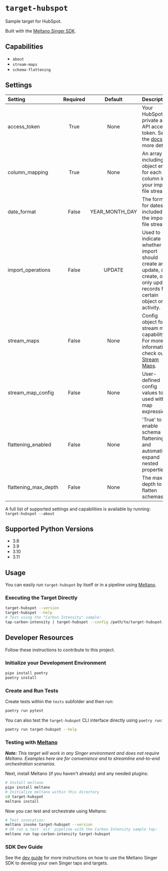 # `target-hubspot`

Sample target for HubSpot.

Built with the [Meltano Singer SDK](https://sdk.meltano.com).

## Capabilities

* `about`
* `stream-maps`
* `schema-flattening`

## Settings

| Setting             | Required | Default | Description |
|:--------------------|:--------:|:-------:|:------------|
| access_token        | True     | None    | Your HubSpot private app API access token. See the [docs](https://developers.hubspot.com/docs/api/private-apps) for more details. |
| column_mapping      | True     | None    | An array including an object entry for each column in your import file stream. |
| date_format         | False    | YEAR_MONTH_DAY | The format for dates included in the import file stream. |
| import_operations   | False    | UPDATE  | Used to indicate whether the import should create and update, only create, or only update records for a certain object or activity. |
| stream_maps         | False    | None    | Config object for stream maps capability. For more information check out [Stream Maps](https://sdk.meltano.com/en/latest/stream_maps.html). |
| stream_map_config   | False    | None    | User-defined config values to be used within map expressions. |
| flattening_enabled  | False    | None    | 'True' to enable schema flattening and automatically expand nested properties. |
| flattening_max_depth| False    | None    | The max depth to flatten schemas. |

A full list of supported settings and capabilities is available by running: `target-hubspot --about`

## Supported Python Versions

* 3.8
* 3.9
* 3.10
* 3.11

## Usage

You can easily run `target-hubspot` by itself or in a pipeline using [Meltano](https://meltano.com/).

### Executing the Target Directly

```bash
target-hubspot --version
target-hubspot --help
# Test using the "Carbon Intensity" sample:
tap-carbon-intensity | target-hubspot --config /path/to/target-hubspot-config.json
```

## Developer Resources

Follow these instructions to contribute to this project.

### Initialize your Development Environment

```bash
pipx install poetry
poetry install
```

### Create and Run Tests

Create tests within the `tests` subfolder and
  then run:

```bash
poetry run pytest
```

You can also test the `target-hubspot` CLI interface directly using `poetry run`:

```bash
poetry run target-hubspot --help
```

### Testing with [Meltano](https://meltano.com/)

_**Note:** This target will work in any Singer environment and does not require Meltano.
Examples here are for convenience and to streamline end-to-end orchestration scenarios._

Next, install Meltano (if you haven't already) and any needed plugins:

```bash
# Install meltano
pipx install meltano
# Initialize meltano within this directory
cd target-hubspot
meltano install
```

Now you can test and orchestrate using Meltano:

```bash
# Test invocation:
meltano invoke target-hubspot --version
# OR run a test `elt` pipeline with the Carbon Intensity sample tap:
meltano run tap-carbon-intensity target-hubspot
```

### SDK Dev Guide

See the [dev guide](https://sdk.meltano.com/en/latest/dev_guide.html) for more instructions on how to use the Meltano Singer SDK to
develop your own Singer taps and targets.
